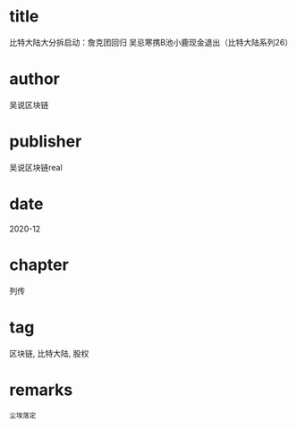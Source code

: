 # title
比特大陆大分拆启动：詹克团回归 吴忌寒携B池小鹿现金退出（比特大陆系列26）

# author
吴说区块链

# publisher
吴说区块链real

# date
2020-12

# chapter
列传

# tag
区块链, 比特大陆, 股权

# remarks
`尘埃落定`
